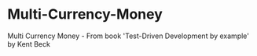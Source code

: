 # Multi-Currency-Money
Multi Currency Money - From book 'Test-Driven Development by example' by Kent Beck
